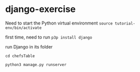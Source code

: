# django-exercise


Need to start the Python virtual environment
```source tutorial-env/bin/activate```

first time, need to run 
```p3p install django```


run Django in its folder

```cd chefsTable```

```python3 manage.py runserver```